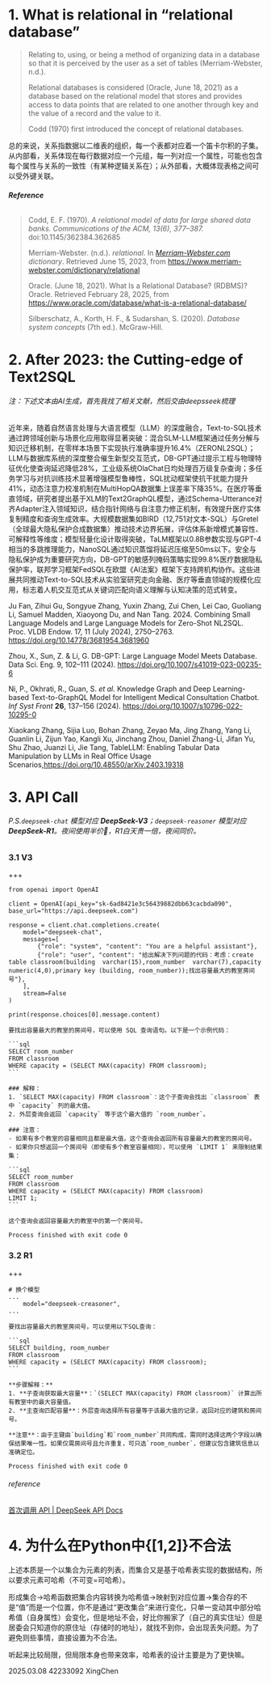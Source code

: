 # 1. What is relational in “relational database”



> Relating to, using, or being a method of organizing data in a database so that it is perceived by the user as a set of tables (Merriam-Webster, n.d.).
>
> Relational databases is considered (Oracle, June 18, 2021)  as a database based on the relational model that stores and provides access to data points that are related to one another through key and the value of a record and the value to it.
>
> Codd (1970) first introduced the concept of relational databases.



总的来说，关系指数据以二维表的组织，每一个表都对应着一个笛卡尔积的子集。从内部看，关系体现在每行数据对应一个元组，每一列对应一个属性，可能也包含每个属性与关系的一致性（有某种逻辑关系在）；从外部看，大概体现表格之间可以受外键关联。



###### **Reference**

> Codd, E. F. (1970). *A relational model of data for large shared data banks. Communications of the ACM, 13(6), 377–387.* doi:10.1145/362384.362685
>
> Merriam-Webster. (n.d.). *relational*. In *[Merriam-Webster.com](http://merriam-webster.com/) dictionary*. Retrieved June 15, 2023, from https://www.merriam-webster.com/dictionary/relational
>
> Oracle. (June 18, 2021). What Is a Relational Database? (RDBMS)?Oracle. Retrieved February 28, 2025, from https://www.oracle.com/database/what-is-a-relational-database/
>
> Silberschatz, A., Korth, H. F., & Sudarshan, S. (2020). *Database system concepts* (7th ed.). McGraw-Hill.



# 2. After 2023: the Cutting-edge of Text2SQL

###### 注：下述文本由AI生成，首先我找了相关文献，然后交由deepsseek梳理

近年来，随着自然语言处理与大语言模型（LLM）的深度融合，Text-to-SQL技术通过跨领域创新与场景化应用取得显著突破：混合SLM-LLM框架通过任务分解与知识迁移机制，在零样本场景下实现执行准确率提升16.4%（ZERONL2SQL）；LLM与数据库系统的深度整合催生新型交互范式，DB-GPT通过提示工程与物理特征优化使查询延迟降低28%，工业级系统OlaChat日均处理百万级复杂查询；多任务学习与对抗训练技术显著增强模型鲁棒性，SQL扰动框架使抗干扰能力提升41%，动态注意力校准机制在MultiHopQA数据集上误差率下降35%。在医疗等垂直领域，研究者提出基于XLM的Text2GraphQL模型，通过Schema-Utterance对齐Adapter注入领域知识，结合指针网络与自注意力修正机制，有效提升医疗实体复制精度和查询生成效率。大规模数据集如BIRD（12,751对文本-SQL）与Gretel（全球最大隐私保护合成数据集）推动技术边界拓展，评估体系新增模式兼容性、可解释性等维度；模型轻量化设计取得突破，TaLM框架以0.8B参数实现与GPT-4相当的多跳推理能力，NanoSQL通过知识蒸馏将延迟压缩至50ms以下。安全与隐私保护成为重要研究方向，DB-GPT的敏感列掩码策略实现99.8%医疗数据隐私保护率，联邦学习框架FedSQL在欧盟《AI法案》框架下支持跨机构协作。这些进展共同推动Text-to-SQL技术从实验室研究走向金融、医疗等垂直领域的规模化应用，标志着人机交互范式从关键词匹配向语义理解与认知决策的范式转变。



Ju Fan, Zihui Gu, Songyue Zhang, Yuxin Zhang, Zui Chen, Lei Cao, Guoliang Li, Samuel Madden, Xiaoyong Du, and Nan Tang. 2024. Combining Small Language Models and Large Language Models for Zero-Shot NL2SQL. Proc. VLDB Endow. 17, 11 (July 2024), 2750–2763. https://doi.org/10.14778/3681954.3681960

Zhou, X., Sun, Z. & Li, G. DB-GPT: Large Language Model Meets Database. Data Sci. Eng. 9, 102–111 (2024). https://doi.org/10.1007/s41019-023-00235-6

Ni, P., Okhrati, R., Guan, S. *et al.* Knowledge Graph and Deep Learning-based Text-to-GraphQL Model for Intelligent Medical Consultation Chatbot. *Inf Syst Front* **26**, 137–156 (2024). https://doi.org/10.1007/s10796-022-10295-0

Xiaokang Zhang, Sijia Luo, Bohan Zhang, Zeyao Ma, Jing Zhang, Yang Li, Guanlin Li, Zijun Yao, Kangli Xu, Jinchang Zhou, Daniel Zhang-Li, Jifan Yu, Shu Zhao, Juanzi Li, Jie Tang, TableLLM: Enabling Tabular Data Manipulation by LLMs in Real Office Usage Scenarios,https://doi.org/10.48550/arXiv.2403.19318 





# 3. API Call 



###### P.S.`deepseek-chat` 模型对应 **DeepSeek-V3**；`deepseek-reasoner` 模型对应 **DeepSeek-R1**。夜间使用半价:new_moon_with_face:，R1白天贵一倍，夜间同价。



### 3.1 V3

+++

```
from openai import OpenAI

client = OpenAI(api_key="sk-6ad8421e3c56439882dbb63cacbda090", base_url="https://api.deepseek.com")

response = client.chat.completions.create(
    model="deepseek-chat",
    messages=[
        {"role": "system", "content": "You are a helpful assistant"},
        {"role": "user", "content": "给出解决下列问题的代码：考虑：create table classroom(building  varchar(15),room_number  varchar(7),capacity  numeric(4,0),primary key (building, room_number));找出容量最大的教室房间号"},
    ],
    stream=False
)

print(response.choices[0].message.content)

```

````
要找出容量最大的教室的房间号，可以使用 SQL 查询语句。以下是一个示例代码：

```sql
SELECT room_number
FROM classroom
WHERE capacity = (SELECT MAX(capacity) FROM classroom);
```

### 解释：
1. `SELECT MAX(capacity) FROM classroom`：这个子查询会找出 `classroom` 表中 `capacity` 列的最大值。
2. 外层查询会返回 `capacity` 等于这个最大值的 `room_number`。

### 注意：
- 如果有多个教室的容量相同且都是最大值，这个查询会返回所有容量最大的教室的房间号。
- 如果你只想返回一个房间号（即使有多个教室容量相同），可以使用 `LIMIT 1` 来限制结果集：

```sql
SELECT room_number
FROM classroom
WHERE capacity = (SELECT MAX(capacity) FROM classroom)
LIMIT 1;
```

这个查询会返回容量最大的教室中的第一个房间号。

Process finished with exit code 0

````



### 3.2 R1

+++

```
# 换个模型
...
    model="deepseek-creasoner",
... 

```

````
要找出容量最大的教室房间号，可以使用以下SQL查询：

```sql
SELECT building, room_number
FROM classroom
WHERE capacity = (SELECT MAX(capacity) FROM classroom);
```

**步骤解释：**
1. **子查询获取最大容量**：`(SELECT MAX(capacity) FROM classroom)` 计算出所有教室中的最大容量值。
2. **主查询匹配容量**：外层查询选择所有容量等于该最大值的记录，返回对应的建筑和房间号。

**注意**：由于主键由`building`和`room_number`共同构成，需同时选择这两个字段以确保结果唯一性。如果仅需房间号且允许重复，可只选`room_number`，但建议包含建筑信息以准确定位。

Process finished with exit code 0

````



###### reference

[首次调用 API | DeepSeek API Docs](https://api-docs.deepseek.com/zh-cn/)



# 4. 为什么在Python中{[1,2]}不合法



上述本质是一个以集合为元素的列表，而集合又是基于哈希表实现的数据结构，所以要求元素可哈希（不可变=可哈希）。

形成集合→哈希函数把集合内容转换为哈希值→映射到对应位置→集合存的不是“值”而是一个位置，你不是通过“更改集合”来进行变化，只单一变动其中部分哈希值（自身属性）会变化，但是地址不会，好比你搬家了（自己的真实住址）但是居委会只知道你的原住址（存储时的地址），就找不到你，会出现丢失问题。为了避免则些事情，直接设置为不合法。

听起来比较局限，但局限本身也带来效率，哈希表的设计主要是为了更快嘛。





2025.03.08	42233092 XingChen